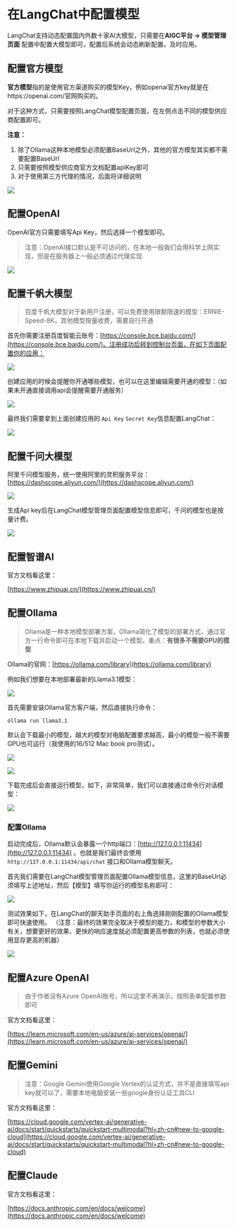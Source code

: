 # 在LangChat中配置模型

LangChat支持动态配置国内外数十家AI大模型，只需要在**AIGC平台 -> 模型管理页面** 配置中配置大模型即可，配置后系统会动态刷新配置，及时应用。

## 配置官方模型

**官方模型**指的是使用官方渠道购买的模型Key，例如openai官方key就是在https://openai.com/官网购买的。

对于这种方式，只需要按照LangChat模型配置页面，在左侧点击不同的模型供应商配置即可。

**注意：**
1. 除了Ollama这种本地模型必须配置BaseUrl之外，其他的官方模型其实都不需要配置BaseUrl
2. 只需要按照模型供应商官方文档配置apiKey即可
3. 对于使用第三方代理的情况，后面将详细说明

![](/server/model-1.png)


## 配置OpenAI

OpenAI官方只需要填写Api Key，然后选择一个模型即可。

> 注意：OpenAI接口默认是不可访问的，在本地一般我们会用科学上网实现，但是在服务器上一般必须通过代理实现

![](/server/model-2.png)

## 配置千帆大模型

> 百度千帆大模型对于新用户注册，可以免费使用限额限速的模型：ERNIE-Speed-8K，其他模型按量收费，需要自行开通

首先你需要注册百度智能云账号：[https://console.bce.baidu.com/](https://console.bce.baidu.com/)。注册成功后转到控制台页面，在如下页面配置你的应用：

![](/server/qfan1.png)

创建应用的时候会提醒你开通哪些模型，也可以在这里编辑需要开通的模型：（如果未开通直接调用api会提醒需要开通服务）

![](/server/qfan2.png)

最终我们需要拿到上面创建应用的 `Api Key` `Secret Key`信息配置LangChat：

![](/server/qfan3.png)

## 配置千问大模型

阿里千问模型服务，统一使用阿里的灵积服务平台：[https://dashscope.aliyun.com/](https://dashscope.aliyun.com/)

![](/server/qwen1.png)

生成Api key后在LangChat模型管理页面配置模型信息即可，千问的模型也是按量计费。

![](/server/qwen2.png)

## 配置智谱AI

官方文档看这里：

[https://www.zhipuai.cn/](https://www.zhipuai.cn/)

## 配置Ollama

> Ollama是一种本地模型部署方案，Ollama简化了模型的部署方式，通过官方一行命令即可在本地下载并启动一个模型。重点：**有很多不需要GPU的模型**

Ollama的官网：[https://ollama.com/library](https://ollama.com/library)

例如我们想要在本地部署最新的Llama3.1模型：

![](/server/ollama1.png)

首先需要安装Ollama官方客户端，然后直接执行命令：

```shell
ollama run llama3.1
```

默认会下载最小的模型，越大的模型对电脑配置要求越高，最小的模型一般不需要GPU也可运行（我使用的16/512 Mac book pro测试）。

![](/server/ollama2.png)

![](/server/ollama3.png)

下载完成后会直接运行模型，如下，非常简单，我们可以直接通过命令行对话模型：

![](/server/ollama4.png)

### 配置Ollama

启动完成后，Ollama默认会暴露一个http端口：[http://127.0.0.1:11434](http://127.0.0.1:11434) 。也就是我们最终会使用`http://127.0.0.1:11434/api/chat` 接口和Ollama模型聊天。

首先我们需要在LangChat模型管理页面配置Ollama模型信息，这里的BaseUrl必须填写上述地址，然后【模型】填写你运行的模型名称即可：

![](/server/ollama5.png)

测试效果如下，在LangChat的聊天助手页面的右上角选择刚刚配置的Ollama模型即可快速使用。
（注意：最终的效果完全取决于模型的能力，和模型的参数大小有关，想要更好的效果、更快的响应速度就必须配置更高参数的列表，也就必须使用显存更高的机器）

![](/server/ollama6.png)

## 配置Azure OpenAI

> 由于作者没有Azure OpenAI账号，所以这里不再演示，按照表单配置参数即可

官方文档看这里：

[https://learn.microsoft.com/en-us/azure/ai-services/openai/](https://learn.microsoft.com/en-us/azure/ai-services/openai/)

## 配置Gemini

> 注意：Google Gemini使用Google Vertex的认证方式，并不是直接填写api key就可以了，需要本地电脑安装一些google身份认证工具CLI

官方文档看这里：

[https://cloud.google.com/vertex-ai/generative-ai/docs/start/quickstarts/quickstart-multimodal?hl=zh-cn#new-to-google-cloud](https://cloud.google.com/vertex-ai/generative-ai/docs/start/quickstarts/quickstart-multimodal?hl=zh-cn#new-to-google-cloud)

## 配置Claude

官方文档看这里：

[https://docs.anthropic.com/en/docs/welcome](https://docs.anthropic.com/en/docs/welcome)


